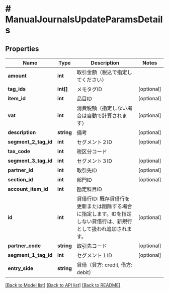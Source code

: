 # # ManualJournalsUpdateParamsDetails

## Properties

Name | Type | Description | Notes
------------ | ------------- | ------------- | -------------
**amount** | **int** | 取引金額（税込で指定してください） | 
**tag_ids** | **int[]** | メモタグID | [optional] 
**item_id** | **int** | 品目ID | [optional] 
**vat** | **int** | 消費税額（指定しない場合は自動で計算されます） | [optional] 
**description** | **string** | 備考 | [optional] 
**segment_2_tag_id** | **int** | セグメント２ID | [optional] 
**tax_code** | **int** | 税区分コード | 
**segment_3_tag_id** | **int** | セグメント３ID | [optional] 
**partner_id** | **int** | 取引先ID | [optional] 
**section_id** | **int** | 部門ID | [optional] 
**account_item_id** | **int** | 勘定科目ID | 
**id** | **int** | 貸借行ID: 既存貸借行を更新または削除する場合に指定します。IDを指定しない貸借行は、新規行として扱われ追加されます。 | [optional] 
**partner_code** | **string** | 取引先コード | [optional] 
**segment_1_tag_id** | **int** | セグメント１ID | [optional] 
**entry_side** | **string** | 貸借（貸方: credit, 借方: debit） | 

[[Back to Model list]](../../README.md#documentation-for-models) [[Back to API list]](../../README.md#documentation-for-api-endpoints) [[Back to README]](../../README.md)


